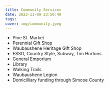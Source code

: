```yaml
---
title: Community Services
date: 2023-11-09 23:50:40
tags:
cover: img/community.jpeg
---
```

* Pine St. Market
* Perennial Gift Shop
* Waubaushene Heritage Gift Shop
* ESSO, Country Style, Subway, Tim Hortons
* General Emporium
* Library
* Walking Trails
* Waubaushene Legion
* Domicilliary funding through Simcoe County